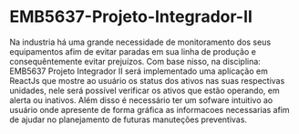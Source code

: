 # EMB5637-Projeto-Integrador-II
Na industria há uma grande necessidade de monitoramento dos seus equipamentos afim de evitar paradas em sua linha de produção e consequêntemente evitar prejuízos. Com base nisso, na disciplina: EMB5637 Projeto Integrador II será implementado uma aplicação em ReactJs que mostre ao usuário os status dos ativos nas suas respectivas unidades, nele será possível verificar os ativos que estão operando, em alerta ou inativos. Além disso é necessário ter um sofware intuitivo ao usuário onde apresente de forma gráfica as informacoes necessarias afim de ajudar no planejamento de futuras manuteções preventivas.
